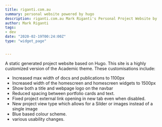 ```yaml
---
title: riganti.com.au
summary: personal website powered by hugo
description: riganti.com.au Mark Riganti's Personal Project Website by Mark Riganti 
author: Mark Riganti 
tags:
- dev
date: "2020-02-19T00:24:00Z"
type: "widget_page" 


---
```


A static generated project website based on Hugo.
This site is a highly customized version of the Academic theme. These customisations include:
- Increased max width of docs and publications to 1100px
- Increased width of the homescreen and homescreen widgets to 1500px
- Show both a title and webpage logo on the navbar
- Reduced spacing between portfolio cards and text.
- Fixed project external link opening in new tab even when disabled.
- New project view type which allows for a Silder or images instead of a single image
- Blue based colour scheme.
- various usability changes.


